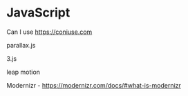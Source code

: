 # JavaScript

Can I use https://coniuse.com

parallax.js

3.js

leap motion

Modernizr - https://modernizr.com/docs/#what-is-modernizr

